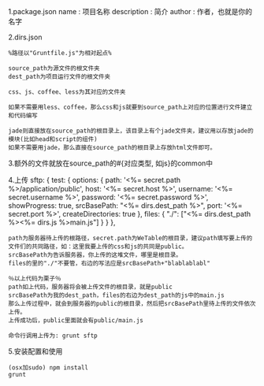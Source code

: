 1.package.json
	name 		:		项目名称
	description	:		简介
	author		:		作者，也就是你的名字

2.dirs.json

	%路径以"Gruntfile.js"为相对起点%

	source_path为源文件的根文件夹
	dest_path为项目运行文件的根文件夹

	css、js、coffee、less为其对应的文件夹

	如果不需要用less、coffee，那么css和js就要到source_path上对应的位置进行文件建立和代码编写

	jade则直接放在source_path的根目录上，该目录上有个jade文件夹，建议用以存放jade的模块(比如head和script的组件)
	如果不需要用jade，那么直接在source_path的根目录上存放html文件即可。

3.额外的文件就放在source_path的#{对应类型, 如js}的common中

4.上传
	sftp: {
		test: {
        	options: {
	        	path: '<%= secret.path %>/application/public',
	        	host: '<%= secret.host %>',
	        	username: '<%= secret.username %>',
	        	password: '<%= secret.password %>',
	        	showProgress: true,
	        	srcBasePath: "<%= dirs.dest_path %>",
	        	port: '<%= secret.port %>',
	        	createDirectories: true
        	},
	        files: {
	        	"./": ["<%= dirs.dest_path %><%= dirs.js %>main.js"]
	        }
    	}
	},

	path为服务器待上传的根路径，secret.path为WeTable的根目录，建议path填写要上传的文件们的共同路径，如：这里我要上传的css和js的共同是public。
	srcBasePath为告诉服务器，你上传的这堆文件，哪里是根目录。
	files的里的"./"不要管，右边的写法应是srcBasePath+"blablablabl"

	％以上代码为栗子％
	path如上代码，服务器将会被上传文件的根目录，就是public
	srcBasePath为我的dest_path，files的右边为dest_path的js中的main.js
	那么上传过程中，就会到服务器的public的根目录，然后把srcBasePath里待上传的文件依次上传。
	上传成功后，public里面就会有public/main.js

	命令行调用上传为: grunt sftp

5.安装配置和使用

	(osx加sudo) npm install
	grunt

